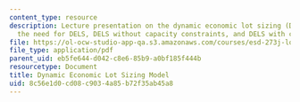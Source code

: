 ```yaml
---
content_type: resource
description: Lecture presentation on the dynamic economic lot sizing (DELS) model,
  the need for DELS, DELS without capacity constraints, and DELS with capacity constraints.
file: https://ol-ocw-studio-app-qa.s3.amazonaws.com/courses/esd-273j-logistics-and-supply-chain-management-fall-2009/8c56e1d0cd08c9034a85b72f35ab45a8_MITESD_273JF09_lec04.pdf
file_type: application/pdf
parent_uid: eb5fe644-d042-c8e6-85b9-a0bf185f444b
resourcetype: Document
title: Dynamic Economic Lot Sizing Model
uid: 8c56e1d0-cd08-c903-4a85-b72f35ab45a8
---
```

